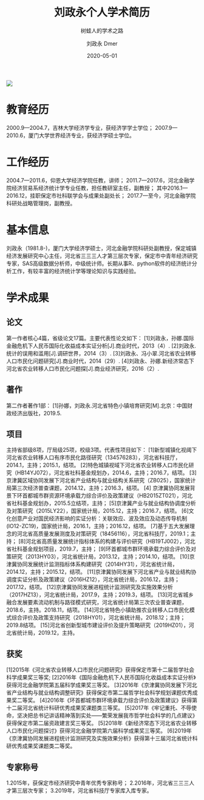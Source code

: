 ﻿---
layout:     post
title:      刘政永个人学术简历
subtitle:   树蛙人的学术之路
date:       2020-05-01
author:     刘政永 Dmer
header-img: img/post-bg-cook.jpg
catalog: true
tags:
    - 新闻故事
---

![]({{site.baseurl}}/img/logo.png)

# 教育经历

2000.9—2004.7，吉林大学经济学专业，获经济学学士学位；
2007.9—2010.6，厦门大学世界经济专业，获经济学硕士学位。

# 工作经历

2004.7—2011.6，仰恩大学经济学院任教，讲师；
2011.7—2017.6，河北金融学院经济贸易系经济统计学专业任教，担任教研室主任，副教授；
其中2016.1—2016.12，挂职保定市社科联学会与成果处副处长；
2017.7—至今，河北金融学院科研处战略管理岗，副教授。

# 基本信息

刘政永（1981.8-)，厦门大学经济学硕士，河北金融学院科研处副教授，保定城镇经济发展研究中心主任，河北省三三三人才第三层次专家，保定市中青年经济研究专家，SAS高级数据分析师，中级统计师。长期从事R、python软件的经济统计分析工作，有较丰富的经济统计学等理论知识与实践经验。

# 学术成果

## 论文

第一作者核心4篇，省级论文17篇。主要代表性论文如下：
[1]刘政永，孙娜.国际金融危机下人民币国际化收益成本实证分析[J].商业时代，2013（4）.
[2]刘政永.统计的误用和滥用[J].调研世界，2014（3）.
[3]刘政永、冯小翠.河北省农业转移人口市民化问题研究[J].商业时代，2014（29）.
[4]刘政永、孙娜.新经济常态下河北省农业转移人口市民化问题探[J].商业经济研究，2016（2）.

## 著作

第二作者著作1部：
[1]孙娜，刘政永.河北省特色小镇培育研究[M].北京：中国财政经济出版社，2019.5.

## 项目

主持省部级8项，厅局级25项，校级3项。代表性项目如下：
[1]新型城镇化视阈下河北省农业转移人口有序市民化路径研究（134576283），河北省科技厅，2014.1，主持；2015.1，结项。
[2]特色城镇视域下河北省农业转移人口市民化研究（HB14YJ072），河北省社科基金规划办，2014.6，主持；2016.7，结项。
[3]京津冀区域协同发展下河北省产业结构与就业结构关系研究（ZB025），国家统计局第三次经济普查课题，2014.12，主持；2016.3，结项。
[4] 京津冀协同发展背景下环首都城市群资源环境承载力综合评价及政策建议（HB2015ZT021），河北省社科基金规划办，2015.5立结项，主持；
[5]京津冀产业与就业结构协调度分析及对策研究（2015LY22），国家统计局，2015.12，主持；2016.7，结项。
[6]文化创意产业对国民经济影响的实证分析：关联效应、波及效应及动态传导机制(IO12-ZC19)，国家统计局，2016.1，主持；2016.12，结项。
[7]基于五大发展理念的河北省高质量发展测度及对策研究（18456116），河北省科技厅，2019.1；主持；
[8]河北省高质量发展统计指标体系的构建与评价研究（HB19TJ002），河北省社科基金规划项目，2019.7，主持；
[9]环首都城市群环境承载力综合评价及对策研究（2013HY03），河北省统计局，2013.12，主持；2014.10，结项。
[10]京津冀协同发展统计监测指标体系构建研究（2014HY31），河北省统计局，2014.12，主持；2015.12，结项。
[11]京津冀协同发展下河北省产业与就业结构协调度实证分析及政策建议（2016HZ12），河北省统计局，2016.12，主持；2017.12，结项。
[12]京津冀协同发展进程统计监测研究及实施效果分析（2017HZ13），河北省统计局，2017.9，主持；2019.3，结项。
[13]河北省城乡融合发展要素流动机制与路径模式研究，河北省统计局第三次农业普查课题，2018.6，主持。2018.11，结项。
[14]河北省特色小镇助推农业转移人口市民化模式综合评价及政策支持研究（2018HY01），河北省统计局，2018.12；主持；2019.8结项。
[15]河北省创新型城市建设评价及提升策略研究（2019HZ01），河北省统计局，2019.12，主持。

## 获奖

[1]2015年《河北省农业转移人口市民化问题研究》获得保定市第十二届哲学社会科学成果奖三等奖;
[2]2016年《国际金融危机下人民币国际化收益成本实证分析》获得河北金融学院第五届科学成果奖三等奖。
[3]2016年《京津冀协同发展下河北省产业结构与就业结构调整研究》获得保定市第二届哲学社会科学规划课题优秀成果奖二等奖。
[4]2016年《环首都城市群环境承载力综合评价及政策建议》获得第十二届河北省统计科研优秀成果奖课题类三等奖。
[5]2017年《牢记重托、不辱使命，坚决把总书记讲话精神落到实处——繁荣发展我市哲学社会科学的几点建议》获得保定市第二届资政建言奖三等奖。
[5]2018年《新经济常态下河北省农业转移人口市民化问题探讨》获得河北金融学院第六届科学成果奖三等奖。
[6]2019年《京津冀协同发展进程统计监测研究及实施效果分析》获得第十三届河北省统计科研优秀成果奖课题类二等奖。

## 专家称号

1.2015年，获保定市经济研究中青年优秀专家称号；
2.2016年，河北省三三三人才第三层次专家；
3.2019年，河北省科技厅专家库入库专家。